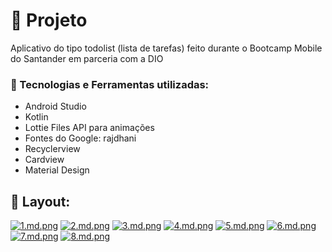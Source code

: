 # :iphone:  Projeto
Aplicativo do tipo todolist (lista de tarefas) feito durante o Bootcamp Mobile do Santander em parceria com a DIO

### :robot: Tecnologias e Ferramentas utilizadas:
- Android Studio
- Kotlin
- Lottie Files API para animações
- Fontes do Google: rajdhani
- Recyclerview
- Cardview
- Material Design

## :star2: Layout:

[![1.md.png](https://gustavosouza.dev.br/images/images/2021/07/01/1.md.png)](https://gustavosouza.dev.br/images/image/FAId)
[![2.md.png](https://gustavosouza.dev.br/images/images/2021/07/01/2.md.png)](https://gustavosouza.dev.br/images/image/FhUz)
[![3.md.png](https://gustavosouza.dev.br/images/images/2021/07/01/3.md.png)](https://gustavosouza.dev.br/images/image/FvqV)
[![4.md.png](https://gustavosouza.dev.br/images/images/2021/07/01/4.md.png)](https://gustavosouza.dev.br/images/image/FSx6)
[![5.md.png](https://gustavosouza.dev.br/images/images/2021/07/01/5.md.png)](https://gustavosouza.dev.br/images/image/Fn4a)
[![6.md.png](https://gustavosouza.dev.br/images/images/2021/07/01/6.md.png)](https://gustavosouza.dev.br/images/image/Fy6S)
[![7.md.png](https://gustavosouza.dev.br/images/images/2021/07/01/7.md.png)](https://gustavosouza.dev.br/images/image/FdSe)
[![8.md.png](https://gustavosouza.dev.br/images/images/2021/07/01/8.md.png)](https://gustavosouza.dev.br/images/image/Fw5p)







